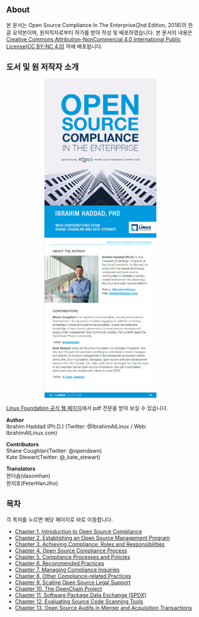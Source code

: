 ## About
본 문서는 Open Source Compliance In The Enterprise(2nd Edition, 2018)의 한글 요약본이며, 원저작자로부터 허가를 받아 작성 및 배포하였습니다.
본 문서의 내용은 [Creative Commons Attribution-NonCommercial 4.0 International Public License(CC BY-NC 4.0)](https://creativecommons.org/licenses/by-nc/4.0/) 하에 배포됩니다.
<br>


## 도서 및 원 저작자 소개
<p align="center">
<img src="./image/readme/osc-enterprise-book1.png" width="300">
<img src="./image/readme/osc-enterprise-book2.png" width="300">
</p>

[Linux Foundation 공식 웹 페이지](https://www.linuxfoundation.org/compliance-and-security/2018/12/open-source-compliance-in-the-enterprise/)에서 pdf 전문을 받아 보실 수 있습니다.

**Author** <br>
Ibrahim Haddad (Ph.D.) (Twitter: @IbrahimAtLinux / Web: IbrahimAtLinux.com)

**Contributors** <br>
Shane Coughlan(Twitter: @opendawn) <br>
Kate Stewart(Twitter: @_kate_stewart)

**Translators** <br>
한다솜(dasomhan) <br>
한지호(PeterHanJiho)
<br>


## 목차
각 목차를 누르면 해당 페이지로 바로 이동합니다.

-	[Chapter 1. Introduction to Open Source Compliance](https://github.com/ncsoft/osc-enterprise-ko/blob/master/docs/Chapter%201_Introduction%20to%20open%20source%20compliance.md)
-	[Chapter 2. Establishing an Open Source Management Program](https://github.com/ncsoft/osc-enterprise-ko/blob/master/docs/Chapter%202_Establishing%20an%20open%20source%20management%20program.md)
-	[Chapter 3. Achieving Compliance: Roles and Responsibilities](https://github.com/ncsoft/osc-enterprise-ko/blob/master/docs/Chapter%203_Achieving%20Compliance_Roles%20and%20Responsibilities.md)
-	[Chapter 4. Open Source Compliance Process](https://github.com/ncsoft/osc-enterprise-ko/blob/master/docs/Chapter%204_Open%20Source%20Compliance%20Process.md)
-	[Chapter 5. Compliance Processes and Policies](https://github.com/ncsoft/osc-enterprise-ko/blob/master/docs/Chapter%205_Compliance%20Processes%20and%20Policies.md)
-	[Chapter 6. Recommended Practices](https://github.com/ncsoft/osc-enterprise-ko/blob/master/docs/Chapter%206_Recommended%20Practices.md)
-	[Chapter 7. Managing Compliance Inquiries](https://github.com/ncsoft/osc-enterprise-ko/blob/master/docs/Chapter%207_Managing%20Compliance%20Inquiries.md)
-	[Chapter 8. Other Compliance-related Practices](https://github.com/ncsoft/osc-enterprise-ko/blob/master/docs/Chapter%208_Other%20Compliance-related%20Practices.md)
-	[Chapter 9. Scaling Open Source Legal Support](https://github.com/ncsoft/osc-enterprise-ko/blob/master/docs/Chapter%209_Scaling%20Open%20Source%20Legal%20Support.md)
-	[Chapter 10. The OpenChain Project](https://github.com/ncsoft/osc-enterprise-ko/blob/master/docs/Chapter%2010_The%20OpenChain%20Project.md)
-	[Chapter 11. Software Package Data Exchange (SPDX)](https://github.com/ncsoft/osc-enterprise-ko/blob/master/docs/Chapter%2011_Software%20Package%20Data%20Exchange%20(SPDX).md)
-	[Chapter 12. Evaluating Source Code Scanning Tools](https://github.com/ncsoft/osc-enterprise-ko/blob/master/docs/Chapter%2012_Evaluating%20Source%20Code%20Scanning%20Tools.md)
-	[Chapter 13. Open Source Audits in Merger and Acquisition Transactions](https://github.com/ncsoft/osc-enterprise-ko/blob/master/docs/Chapter%2013_Open%20Source%20Audits%20in%20Merger%20and%20Acquisition%20Transactions.md)
